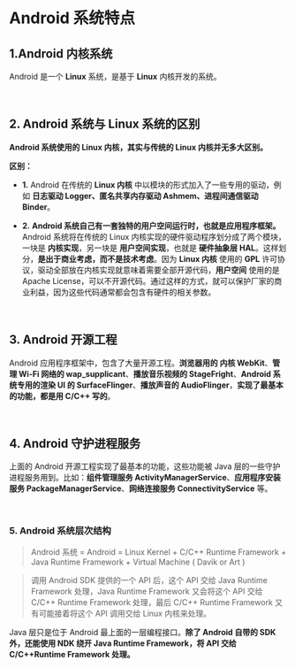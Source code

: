 Android 系统特点
==

## 1.Android 内核系统

Android 是一个 **Linux** 系统，是基于 **Linux** 内核开发的系统。

<br/>

## 2. Android 系统与 Linux 系统的区别

**Android 系统使用的 Linux 内核，其实与传统的 Linux 内核并无多大区别。**

**区别：**

- **1.** Android 在传统的 **Linux 内核** 中以模块的形式加入了一些专用的驱动，例如 **日志驱动 Logger、匿名共享内存驱动 Ashmem、进程间通信驱动 Binder**。

- **2.** **Android 系统自己有一套独特的用户空间运行时，也就是应用程序框架。** Android 系统将在传统的 Linux 内核实现的硬件驱动程序划分成了两个模块，一块是 **内核实现**，另一块是 **用户空间实现**，也就是 **硬件抽象层 HAL**。这样划分，**是出于商业考虑，而不是技术考虑**。因为 **Linux 内核** 使用的 **GPL** 许可协议，驱动全部放在内核实现就意味着需要全部开源代码，**用户空间** 使用的是 Apache License，可以不开源代码。通过这样的方式，就可以保护厂家的商业利益，因为这些代码通常都会包含有硬件的相关参数。

<br/>

## 3. Android 开源工程

Android 应用程序框架中，包含了大量开源工程。**浏览器用的 内核 WebKit**、**管理 Wi-Fi 网络的 wap_supplicant**、**播放音乐视频的 StageFright**、**Android 系统专用的渲染 UI 的 SurfaceFlinger**、**播放声音的 AudioFlinger**，**实现了最基本的功能，都是用 C/C++ 写的**。

<br/>

## 4. Android 守护进程服务

上面的 Android 开源工程实现了最基本的功能，这些功能被 Java 层的一些守护进程服务用到。比如：**组件管理服务 ActivityManagerService**、**应用程序安装服务 PackageManagerService**、**网络连接服务 ConnectivityService** 等。

<br/>

### 5. Android 系统层次结构

>Android 系统 = Android = Linux Kernel + C/C++ Runtime Framework + Java Runtime Framework + Virtual Machine ( Davik or Art )

>调用 Android SDK 提供的一个 API 后，这个 API 交给 Java Runtime Framework 处理，Java Runtime Framework 又会将这个 API 交给 C/C++ Runtime Framework 处理，最后 C/C++ Runtime Framework 又有可能接着将这个 API 调用交给 Linux 内核来处理。

Java 层只是位于 Android 最上面的一层编程接口。**除了 Android 自带的 SDK 外，还能使用 NDK 绕开 Java Runtime Framework，将 API 交给 C/C++Runtime Framework 处理。**

<br/>
